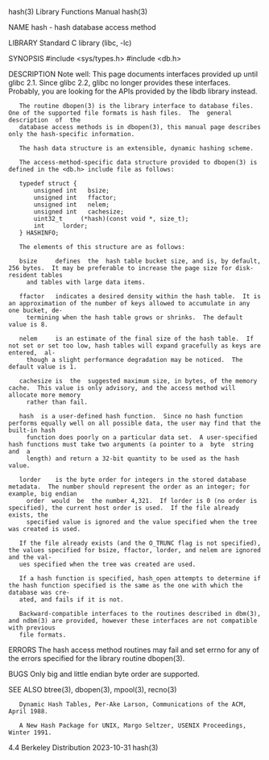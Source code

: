 hash(3)								   Library Functions Manual							       hash(3)

NAME
       hash - hash database access method

LIBRARY
       Standard C library (libc, -lc)

SYNOPSIS
       #include <sys/types.h>
       #include <db.h>

DESCRIPTION
       Note  well: This page documents interfaces provided up until glibc 2.1.	Since glibc 2.2, glibc no longer provides these interfaces.  Probably, you are
       looking for the APIs provided by the libdb library instead.

       The routine dbopen(3) is the library interface to database files.  One of the supported file formats is hash files.  The	 general  description  of  the
       database access methods is in dbopen(3), this manual page describes only the hash-specific information.

       The hash data structure is an extensible, dynamic hashing scheme.

       The access-method-specific data structure provided to dbopen(3) is defined in the <db.h> include file as follows:

	   typedef struct {
	       unsigned int	  bsize;
	       unsigned int	  ffactor;
	       unsigned int	  nelem;
	       unsigned int	  cachesize;
	       uint32_t		(*hash)(const void *, size_t);
	       int	   lorder;
	   } HASHINFO;

       The elements of this structure are as follows:

       bsize	 defines  the  hash table bucket size, and is, by default, 256 bytes.  It may be preferable to increase the page size for disk-resident tables
		 and tables with large data items.

       ffactor	 indicates a desired density within the hash table.  It is an approximation of the number of keys allowed to accumulate in any one bucket, de‐
		 termining when the hash table grows or shrinks.  The default value is 8.

       nelem	 is an estimate of the final size of the hash table.  If not set or set too low, hash tables will expand gracefully as keys are	 entered,  al‐
		 though a slight performance degradation may be noticed.  The default value is 1.

       cachesize is  the  suggested maximum size, in bytes, of the memory cache.  This value is only advisory, and the access method will allocate more memory
		 rather than fail.

       hash	 is a user-defined hash function.  Since no hash function performs equally well on all possible data, the user may find that the built-in hash
		 function does poorly on a particular data set.	 A user-specified hash functions must take two arguments (a pointer to a  byte	string	and  a
		 length) and return a 32-bit quantity to be used as the hash value.

       lorder	 is the byte order for integers in the stored database metadata.  The number should represent the order as an integer; for example, big endian
		 order	would  be  the number 4,321.  If lorder is 0 (no order is specified), the current host order is used.  If the file already exists, the
		 specified value is ignored and the value specified when the tree was created is used.

       If the file already exists (and the O_TRUNC flag is not specified), the values specified for bsize, ffactor, lorder, and nelem are ignored and the val‐
       ues specified when the tree was created are used.

       If a hash function is specified, hash_open attempts to determine if the hash function specified is the same as the one with which the database was cre‐
       ated, and fails if it is not.

       Backward-compatible interfaces to the routines described in dbm(3), and ndbm(3) are provided, however these interfaces are not compatible with previous
       file formats.

ERRORS
       The hash access method routines may fail and set errno for any of the errors specified for the library routine dbopen(3).

BUGS
       Only big and little endian byte order are supported.

SEE ALSO
       btree(3), dbopen(3), mpool(3), recno(3)

       Dynamic Hash Tables, Per-Ake Larson, Communications of the ACM, April 1988.

       A New Hash Package for UNIX, Margo Seltzer, USENIX Proceedings, Winter 1991.

4.4 Berkeley Distribution						  2023-10-31								       hash(3)
